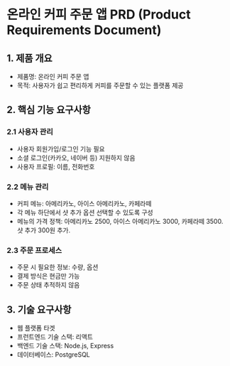 # 온라인 커피 주문 앱 PRD (Product Requirements Document)

## 1. 제품 개요
- 제품명: 온라인 커피 주문 앱
- 목적: 사용자가 쉽고 편리하게 커피를 주문할 수 있는 플랫폼 제공

## 2. 핵심 기능 요구사항

### 2.1 사용자 관리
- 사용자 회원가입/로그인 기능 필요
- 소셜 로그인(카카오, 네이버 등) 지원하지 않음
- 사용자 프로필: 이름, 전화번호

### 2.2 메뉴 관리
- 커피 메뉴: 아메리카노, 아이스 아메리카노, 카페라떼 
- 각 메뉴 하단에서 샷 추가 옵션 선택할 수 있도록 구성
- 메뉴의 가격 정책: 아메리카노 2500, 아이스 아메리카노 3000, 카페라떼 3500. 샷 추가 300원 추가. 

### 2.3 주문 프로세스
- 주문 시 필요한 정보: 수량, 옵션
- 결제 방식은 현금만 가능
- 주문 상태 추적하지 않음

## 3. 기술 요구사항
- 웹 플랫폼 타겟
- 프런트엔드 기술 스택: 리액트
- 백엔드 기술 스택: Node.js, Express
- 데이터베이스: PostgreSQL

